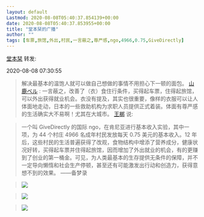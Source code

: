 ```yaml
---
layout: default
Lastmod: 2020-08-08T05:40:37.854139+00:00
date: 2020-08-08T05:40:37.853955+00:00
title: "堂本栞的广播"
author: ""
tags: [车票,旅馆,外出,村民,一言蔽之,尊严感,ngo,4966,0.75,GiveDirectly]
---
```



[堂本栞](https://www.douban.com/people/shiorireads/) 转发:

2020-08-08 07:30:55

> 解决最基本的温饱人就可以做自己想做的事情不用担心下一顿的面包。  [山鹿ベル](https://www.douban.com/people/egawa/) : 一言蔽之，改善了（衣）食住行条件，买得起车票，住得起旅馆，可以外出获得就业机会。衣没有提及，其实也很重要，像样的衣服可以让人体面地走动，日本的一些救助机构为求职人员提供正式着装。体面有尊严感的生活确实大不易啊！尤其在大城市。
[王梆](https://www.douban.com/people/wangbang/) 说:

> 一个叫 GiveDirectly 的国际 ngo，在肯尼亚进行基本收入实验，其中一项，为 44 个村庄 4966 名成年村民发放每天 0.75 美元的基本收入。12 年后，这些村民的生活普遍获得了改观，食物结构中增添了营养成分，健康状况好转，买得起车票并住得起旅馆，因而增加了外出就业的机会，有的更赚到了创业的第一桶金。可见，为人类最基本的生存提供无条件的保障，并不一定导向懒惰和社会生产停顿，甚至还有可能激发出行动和创造力，获得意想不到的效果。 ——备梦录



> ![](https://images.weserv.nl/?url=https%3A//img9.doubanio.com/view/status/l/public/f6fe7a191b63c7c.webp)

> ![](https://images.weserv.nl/?url=https%3A//img9.doubanio.com/view/status/l/public/271b5529521a01b.webp)

> ![](https://images.weserv.nl/?url=https%3A//img9.doubanio.com/view/status/l/public/55c79d79e40248e.webp)
